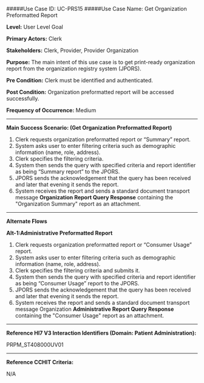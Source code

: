 #####Use Case ID: UC-PRS15
#####Use Case Name: Get Organization Preformatted Report

**Level:**                     User Level Goal

**Primary Actors:**            Clerk 

**Stakeholders:**              Clerk, Provider, Provider Organization

**Purpose:**                   The main intent of this use case is to get print-ready organization report from the organization registry system (JPORS).

**Pre Condition:**             Clerk must be identified and authenticated. 

**Post Condition:**            Organization preformatted report will be accessed successfully.

**Frequency of Occurrence:**   Medium
__________________________________________________________
**Main Success Scenario: (Get Organization Preformatted Report)**

1. Clerk requests organization preformatted report or “Summary” report.
2. System asks user to enter filtering criteria such as demographic information (name, role, address).
3. Clerk specifies the filtering criteria.
4. System then sends the query with specified criteria and report identifier as being “Summary report” to the JPORS.
5. JPORS sends the acknowledgement that the query has been received and later that evening it sends the report.
6. System receives the report and sends a standard document transport message **Organization Report Query Response** containing the "Organization Summary" report as an attachment.


_______________________________________________________________________________
**Alternate Flows** 

**Alt-1:Administrative Preformatted Report**

1. Clerk requests organization preformatted report or “Consumer Usage” report.
2. System asks user to enter filtering criteria such as demographic information (name, role, address).
3. Clerk specifies the filtering criteria and submits it.
4. System then sends the query with specified criteria and report identifier as being “Consumer Usage” report to the JPORS.
5. JPORS sends the acknowledgement that the query has been received and later that evening it sends the report.
6. System receives the report and sends a standard document transport message Organization **Administrative Report Query Response** containing the "Consumer Usage" report as an attachment.

________________________________________________________________________
**Reference Hl7 V3 Interaction Identifiers (Domain: Patient Administration):**

PRPM_ST408000UV01
_______________________________________________________________
**Reference CCHIT Criteria:**

N/A
